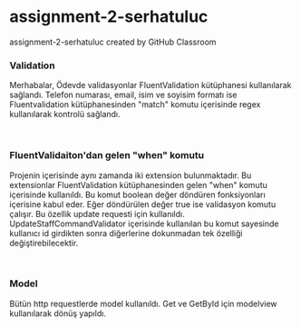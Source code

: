 # assignment-2-serhatuluc
assignment-2-serhatuluc created by GitHub Classroom
<h3>Validation</h3>
<p>Merhabalar, Ödevde validasyonlar FluentValidation kütüphanesi kullanılarak sağlandı. Telefon numarası, email, isim ve soyisim formatı ise Fluentvalidation
kütüphanesinden "match" komutu içerisinde regex kullanılarak kontrolü sağlandı. </p>
<br />
<h3> FluentValidaiton'dan gelen "when" komutu </h3>
<p>Projenin içerisinde aynı zamanda iki extension bulunmaktadır. Bu
extensionlar FluentValidation kütüphanesinden gelen "when" komutu içerisinde kullanıldı. Bu komut boolean değer döndüren fonksiyonları içerisine kabul eder.
Eğer döndürülen değer true ise validasyon komutu çalışır. Bu özellik update requesti için kullanıldı. UpdateStaffCommandValidator içerisinde kullanılan bu komut
 sayesinde kullanıcı id girdikten sonra diğerlerine dokunmadan tek özelliği değiştirebilecektir.</p>

<br />
<h3> Model</h3>
<p>Bütün http requestlerde model kullanıldı. Get ve GetById için modelview kullanılarak dönüş yapıldı.</p>
